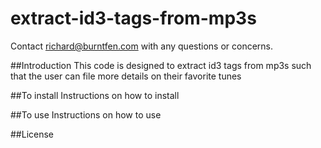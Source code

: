 # extract-id3-tags-from-mp3s
Contact richard@burntfen.com with any questions or concerns.

##Introduction
This code is designed to extract id3 tags from mp3s such that the user can file more details on their favorite tunes

##To install
Instructions on how to install

##To use
Instructions on how to use

##License
